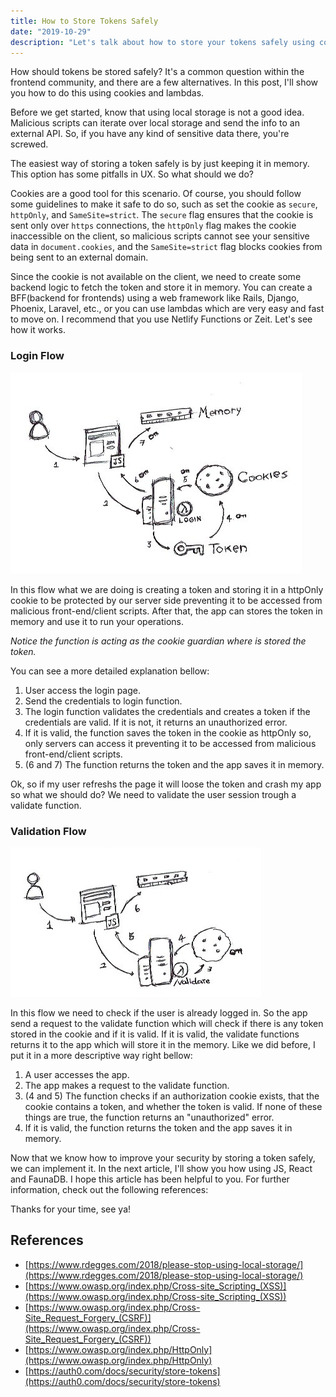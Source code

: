 ```yaml
---
title: How to Store Tokens Safely
date: "2019-10-29"
description: "Let's talk about how to store your tokens safely using cookies and lambdas."
---
```


How should tokens be stored safely? It's a common question within the frontend community, and there are a few alternatives. In this post, I'll show you how to do this using cookies and lambdas.

Before we get started, know that using local storage is not a good idea. Malicious scripts can iterate over local storage and send the info to an external API. So, if you have any kind of sensitive data there, you're screwed.

The easiest way of storing a token safely is by just keeping it in memory. This option has some pitfalls in UX. So what should we do?

Cookies are a good tool for this scenario. Of course, you should follow some guidelines to make it safe to do so, such as set the cookie as `secure`, `httpOnly`, and `SameSite=strict`. The `secure` flag ensures that the cookie is sent only over `https` connections, the `httpOnly` flag makes the cookie inaccessible on the client, so malicious scripts cannot see your sensitive data in `document.cookies`, and the `SameSite=strict` flag blocks cookies from being sent to an external domain.

Since the cookie is not available on the client, we need to create some backend logic to fetch the token and store it in memory. You can create a BFF(backend for frontends) using a web framework like Rails, Django, Phoenix, Laravel, etc., or you can use lambdas which are very easy and fast to move on. I recommend that you use Netlify Functions or Zeit. Let's see how it works.

### Login Flow

![Login Flow](./login-flow.png)

In this flow what we are doing is creating a token and storing it in a httpOnly cookie to be protected by our server side preventing it to be accessed from malicious front-end/client scripts. After that, the app can stores the token in memory and use it to run your operations. 

*Notice the function is acting as the cookie guardian where is stored the token.*

You can see a more detailed explanation bellow:

1. User access the login page.
2. Send the credentials to login function.
3. The login function validates the credentials and creates a token if the credentials are valid. If it is not, it returns an unauthorized error.
4. If it is valid, the function saves the token in the cookie as httpOnly so, only servers can access it preventing it to be accessed from malicious front-end/client scripts.
5. (6 and 7) The function returns the token and the app saves it in memory.


Ok, so if my user refreshs the page it will loose the token and crash my app so what we should do? We need to validate the user session trough a validate function.

### Validation Flow

![Validate Flow](./validate-flow.png)

In this flow we need to check if the user is already logged in. So the app send a request to the validate function which will check if there is any token stored in the cookie and if it is valid. If it is valid, the validate functions returns it to the app which will store it in the memory. Like we did before, I put it in a more descriptive way right bellow:

1. A user accesses the app.
2. The app makes a request to the validate function.
3. (4 and 5) The function checks if an authorization cookie exists, that the cookie contains a token, and whether the token is valid. If none of these things are true, the function returns an "unauthorized" error.
6. If it is valid, the function returns the token and the app saves it in memory. 

Now that we know how to improve your security by storing a token safely, we can implement it. In the next article, I'll show you how using JS, React and FaunaDB. I hope this article has been helpful to you. For further information, check out the following references:

Thanks for your time, see ya!

## References
- [https://www.rdegges.com/2018/please-stop-using-local-storage/](https://www.rdegges.com/2018/please-stop-using-local-storage/)
- [https://www.owasp.org/index.php/Cross-site_Scripting_(XSS)](https://www.owasp.org/index.php/Cross-site_Scripting_(XSS))
- [https://www.owasp.org/index.php/Cross-Site_Request_Forgery_(CSRF)](https://www.owasp.org/index.php/Cross-Site_Request_Forgery_(CSRF))
- [https://www.owasp.org/index.php/HttpOnly](https://www.owasp.org/index.php/HttpOnly)
- [https://auth0.com/docs/security/store-tokens](https://auth0.com/docs/security/store-tokens)

